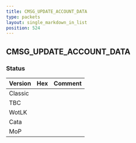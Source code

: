 ```yaml
---
title: CMSG_UPDATE_ACCOUNT_DATA
type: packets
layout: single_markdown_in_list
position: 524
---
```


## CMSG_UPDATE_ACCOUNT_DATA

### Status

Version | Hex | Comment
---------- | ---------- | ---------- 
Classic |  |  
TBC |  |  
WotLK |  |  
Cata |  |  
MoP |  |  
